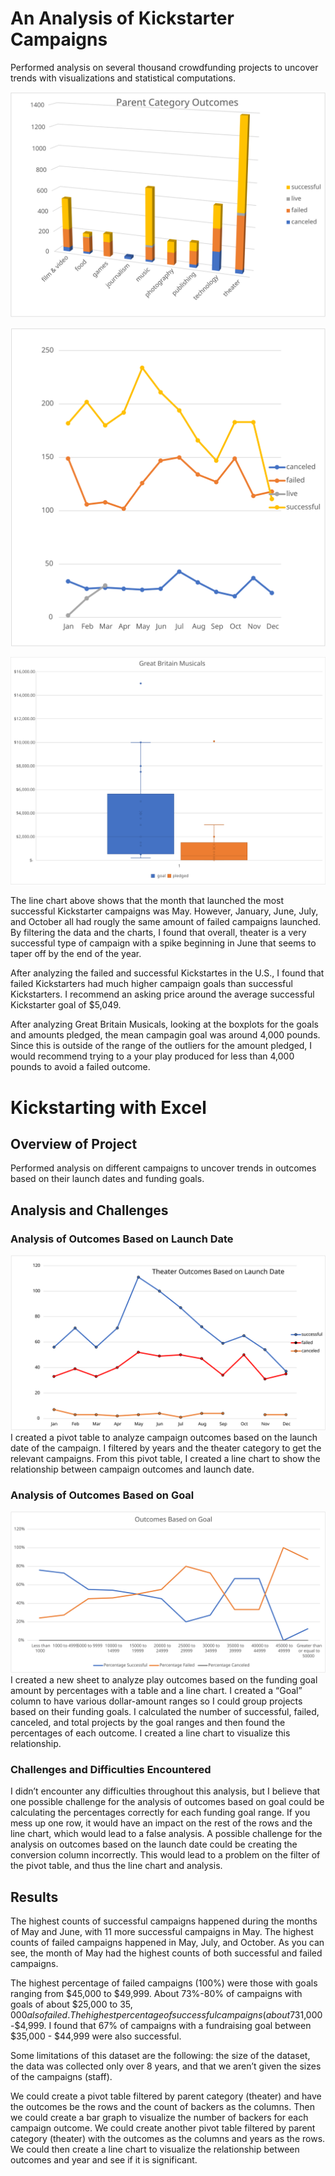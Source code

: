 # An Analysis of Kickstarter Campaigns
Performed analysis on several thousand crowdfunding projects to uncover trends with visualizations and statistical computations. 

![ParentCategoryOutcomes.svg](ParentCategoryOutcomes.svg)

![OutcomesBasedonLaunchDate.svg](OutcomesBasedonLaunchDate.svg)

![GBMusicals.svg](GBMusicals.svg)

The line chart above shows that the month that launched the most successful Kickstarter campaigns was May. However, January, June, July, and October all had rougly the same amount of failed campaigns launched. By filtering the data and the charts, I found that overall, theater is a very successful type of campaign with a spike beginning in June that seems to taper off by the end of the year.

After analyzing the failed and successful Kickstartes in the U.S., I found that failed Kickstarters had much higher campaign goals than successful Kickstarters. I recommend an asking price around the average successful Kickstarter goal of $5,049.

After analyzing Great Britain Musicals, looking at the boxplots for the goals and amounts pledged, the mean campagin goal was around 4,000 pounds. Since this is outside of the range of the outliers for the amount pledged, I would recommend trying to a your play produced for less than 4,000 pounds to avoid a failed outcome.

# Kickstarting with Excel

## Overview of Project
Performed analysis on different campaigns to uncover trends in outcomes based on their launch dates and funding goals. 

## Analysis and Challenges

### Analysis of Outcomes Based on Launch Date
![/resources/Theater_Outcomes_vs_Launch.svg](/resources/Theater_Outcomes_vs_Launch.svg)
I created a pivot table to analyze campaign outcomes based on the launch date of the campaign. I filtered by years and the theater category to get the relevant campaigns. From this pivot table, I created a line chart to show the relationship between campaign outcomes and launch date. 

### Analysis of Outcomes Based on Goal
![/resources/Outcomes_vs_Goals.svg](/resources/Outcomes_vs_Goals.svg)
I created a new sheet to analyze play outcomes based on the funding goal amount by percentages with a table and a line chart. I created a “Goal” column to have various dollar-amount ranges so I could group projects based on their funding goals. I calculated the number of successful, failed, canceled, and total projects by the goal ranges and then found the percentages of each outcome. I created a line chart to visualize this relationship.  

### Challenges and Difficulties Encountered
I didn’t encounter any difficulties throughout this analysis, but I believe that one possible challenge for the analysis of outcomes based on goal could be calculating the percentages correctly for each funding goal range. If you mess up one row, it would have an impact on the rest of the rows and the line chart, which would lead to a false analysis. A possible challenge for the analysis on outcomes based on the launch date could be creating the conversion column incorrectly. This would lead to a problem on the filter of the pivot table, and thus the line chart and analysis. 

## Results

The highest counts of successful campaigns happened during the months of May and June, with 11 more successful campaigns in May. The highest counts of failed campaigns happened in May, July, and October. As you can see, the month of May had the highest counts of both successful and failed campaigns. 

The highest percentage of failed campaigns (100%) were those with goals ranging from $45,000 to $49,999. About 73%-80% of campaigns with goals of about $25,000 to $35,000 also failed. The highest percentage of successful campaigns (about 73%-76%) had a fundraising goal between  <$1,000-$4,999. I found that 67% of campaigns with a fundraising goal between $35,000 - $44,999 were also successful. 

Some limitations of this dataset are the following: the size of the dataset, the data was collected only over 8 years, and that we aren’t given the sizes of the campaigns (staff). 

We could create a pivot table filtered by parent category (theater) and have the outcomes be the rows and the count of backers as the columns. Then we could create a bar graph to visualize the number of backers for each campaign outcome. We could create another pivot table filtered by parent category (theater) with the outcomes as the columns and years as the rows. We could then create a line chart to visualize the relationship between outcomes and year and see if it is significant.   

